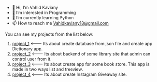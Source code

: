 - 👋 Hi, I’m Vahid Kaviany
- 👀 I’m interested in Programming
- 🌱 I’m currently learning Python
- 📫 How to reach me Vahidkaviany18@gmail.com

You can see my projects from the list below:
1. [project_1](https://github.com/vahidka1/project_1.git) <--- Its about create database from json file and create app Dictionary app.
2. [project_2](https://github.com/vahidka1/Project_2.git) <--- Its about backend of some library site that admin can control user from it.
3. [project_3](https://github.com/vahidka1/Project_3.git) <--- Its about create app for some book store. This app is made in two ways list and treeview.
4. [project_4](https://github.com/vahidka1/project_4.git) <--- Its about create Instagram Giveaway site.
<!---
vahidka1/vahidka1 is a ✨ special ✨ repository because its `README.md` (this file) appears on your GitHub profile.
You can click the Preview link to take a look at your changes.
--->
